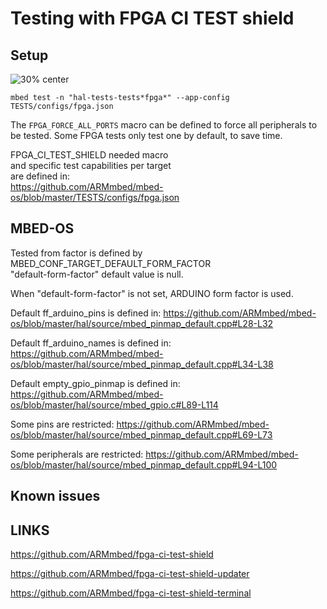 # Testing with FPGA CI TEST shield

## Setup

![30% center](fpga_test_shield.jpg)

```
mbed test -n "hal-tests-tests*fpga*" --app-config TESTS/configs/fpga.json
```

The `FPGA_FORCE_ALL_PORTS` macro can be defined to force all peripherals to be tested. Some FPGA tests only test one by default, to save time.

FPGA_CI_TEST_SHIELD needed macro  
and specific test capabilities per target  
are defined in:  
https://github.com/ARMmbed/mbed-os/blob/master/TESTS/configs/fpga.json



## MBED-OS

Tested from factor is defined by MBED_CONF_TARGET_DEFAULT_FORM_FACTOR  
"default-form-factor" default value is null.

When "default-form-factor" is not set, ARDUINO form factor is used.

Default ff_arduino_pins is defined in:
https://github.com/ARMmbed/mbed-os/blob/master/hal/source/mbed_pinmap_default.cpp#L28-L32

Default ff_arduino_names is defined in:
https://github.com/ARMmbed/mbed-os/blob/master/hal/source/mbed_pinmap_default.cpp#L34-L38

Default empty_gpio_pinmap is defined in:
https://github.com/ARMmbed/mbed-os/blob/master/hal/source/mbed_gpio.c#L89-L114

Some pins are restricted:
https://github.com/ARMmbed/mbed-os/blob/master/hal/source/mbed_pinmap_default.cpp#L69-L73

Some peripherals are restricted:
https://github.com/ARMmbed/mbed-os/blob/master/hal/source/mbed_pinmap_default.cpp#L94-L100


## Known issues


## LINKS

https://github.com/ARMmbed/fpga-ci-test-shield

https://github.com/ARMmbed/fpga-ci-test-shield-updater

https://github.com/ARMmbed/fpga-ci-test-shield-terminal

